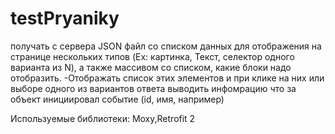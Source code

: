 # testPryaniky
получать с сервера JSON файл со списком данных для отображения на странице нескольких типов 
(Ex: картинка, Текст, селектор одного варианта из N), а также массивом со списком, какие блоки надо отобразить.
-Отображать список этих элементов и при клике на них или выборе одного из вариантов 
ответа выводить инфомрацию что за объект инициировал событие (id, имя, например)

Используeмые библиотеки: Moxy,Retrofit 2

